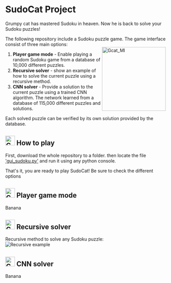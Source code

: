   
  
# SudoCat Project
  
  Grumpy cat has mastered Sudoku in heaven. Now he is back to solve your Sudoku puzzles!  
  
  The following repository include a Sudoku puzzle game. The game interface consist of three main options:  
  <img src="http://jasperboerstra.nl/____impro/1/onewebmedia/stickertapinorder.gif?etag=W%2F%2216380-58bd8036%22&sourceContentType=image%2Fgif" alt="Gcat_MI" height="200" align="right" title="mehh"/>  
  
  1.  **Player game mode** - Enable playing a random Sudoku game from a database of 10,000 different puzzles.  
  1.  **Recursive solver** - show an example of how to solve the current puzzle using a recursive method.  
  1.  **CNN solver** - Provide a solution to the current puzzle using a trained CNN algorithm. The network learned from a database of 115,000 different puzzles and solutions.  
  
  Each solved puzzle can be verified by its own solution provided by the database.
  
  
##   <img src="https://d2rd7etdn93tqb.cloudfront.net/wp-content/uploads/2015/02/6-grumpy-cat.jpg" alt="Gcat1" width="30" title="too easy"/>  How to play
  
  First, download the whole repository to a folder. then locate the file ['gui_sudoku.py'](https://github.com/Tal-Raveh/SudoCat/blob/master/gui_sudoku.py "'gui_sudoku.py'") and run it using any python console.
  
  That's it, you are ready to play SudoCat! Be sure to check the different options
  
  
##   <img src="https://d2rd7etdn93tqb.cloudfront.net/wp-content/uploads/2015/02/6-grumpy-cat.jpg" alt="Gcat2" width="30"  title="boring"/>  Player game mode
  
  Banana
  
  
##   <img src="https://d2rd7etdn93tqb.cloudfront.net/wp-content/uploads/2015/02/6-grumpy-cat.jpg" alt="Gcat3" width="30"  title="did that too... and i'm a cat"/>  Recursive solver
  
  Recursive method to solve any Sudoku puzzle:  
  ![Recursive example](https://upload.wikimedia.org/wikipedia/commons/8/8c/Sudoku_solved_by_bactracking.gif "Recursive example")
  
  
##   <img src="https://d2rd7etdn93tqb.cloudfront.net/wp-content/uploads/2015/02/6-grumpy-cat.jpg" alt="Gcat4" width="30" title="still not impressed"/>  CNN solver
  
  Banana
  
